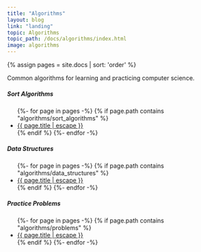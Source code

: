 ```yaml
---
title: "Algorithms"
layout: blog
link: "landing"
topic: Algorithms
topic_path: /docs/algorithms/index.html
image: algorithms
---
```

{% assign pages = site.docs | sort: 'order' %}

Common algorithms for learning and practicing computer science.


##### Sort Algorithms
<ul>
{%- for page in pages -%}
  {% if page.path contains "algorithms/sort_algorithms" %}
  <li>
    <a href="{{ page.url | relative_url }}">
      {{ page.title | escape }}
    </a>
  </li>
  {% endif %}
{%- endfor -%}
</ul>

##### Data Structures
<ul>
{%- for page in pages -%}
  {% if page.path contains "algorithms/data_structures" %}
  <li>
    <a href="{{ page.url | relative_url }}">
      {{ page.title | escape }}
    </a>
  </li>
  {% endif %}
{%- endfor -%}
</ul>

##### Practice Problems
<ul>
{%- for page in pages -%}
  {% if page.path contains "algorithms/problems" %}
  <li>
    <a href="{{ page.url | relative_url }}">
      {{ page.title | escape }}
    </a>
  </li>
  {% endif %}
{%- endfor -%}
</ul>
